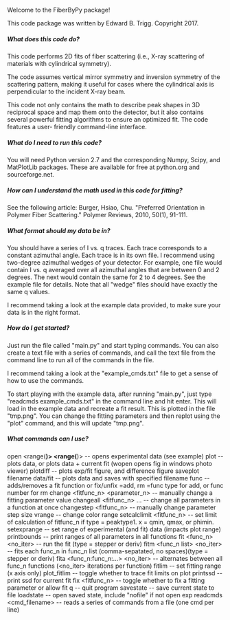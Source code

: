 Welcome to the FiberByPy package!

This code package was written by Edward B. Trigg.
Copyright 2017.


#####  What does this code do?  #####

This code performs 2D fits of fiber scattering (i.e., X-ray scattering of materials with cylindrical symmetry).

The code assumes vertical mirror symmetry and inversion symmetry of the scattering pattern, making it useful for 
cases where the cylindrical axis is perpendicular to the incident X-ray beam. 

This code not only contains the math to describe peak shapes in 3D reciprocal space and map them onto the detector,
but it also contains several powerful fitting algorithms to ensure an optimized fit. The code features a user-
friendly command-line interface.


#####  What do I need to run this code?  #####

You will need Python version 2.7 and the corresponding Numpy, Scipy, and MatPlotLib packages. These are available 
for free at python.org and sourceforge.net. 


#####  How can I understand the math used in this code for fitting?  #####

See the following article:
 Burger, Hsiao, Chu. "Preferred Orientation in Polymer Fiber Scattering." Polymer Reviews, 2010, 50(1), 91-111.
 

#####  What format should my data be in?  #####

You should have a series of I vs. q traces. Each trace corresponds to a constant azimuthal angle. Each trace is
in its own file. I recommend using two-degree azimuthal wedges of your detector. For example, one file would contain
I vs. q averaged over all azimuthal angles that are between 0 and 2 degrees. The next would contain the same for 
2 to 4 degrees. See the example file for details. Note that all "wedge" files should have exactly the same q values.

I recommend taking a look at the example data provided, to make sure your data is in the right format.


#####  How do I get started?  #####

Just run the file called "main.py" and start typing commands. You can also create a text file with a series of 
commands, and call the text file from the command line to run all of the commands in the file.

I recommend taking a look at the "example_cmds.txt" file to get a sense of how to use the commands. 

To start playing with the example data, after running "main.py", just type "readcmds example_cmds.txt" in the 
command line and hit enter. This will load in the example data and recreate a fit result. This is plotted in
the file "tmp.png". You can change the fitting parameters and then replot using the "plot" command, and this 
will update "tmp.png".


#####  What commands can I use?  #####

open <filebasepath> <range(__)> <range(__)>     -- opens experimental data (see example)
plot                              -- plots data, or plots data + current fit (wopen opens fig in windows photo viewer)
plotdiff                          -- plots exp/fit figure, and difference figure
saveplot filename data/fit <wopen>     -- plots data and saves with specified filename
func <action> <arg>  -- adds/removes a fit function or fix/unfix
                                          <action>=add, rm
										<arg>=func type for add, or func number for rm
change <fitfunc_n> <parameter_n> <newvalue>  -- manually change a fitting parameter value
changeall <fitfunc_n> <newvalue> <newvalue> ...  -- change all parameters in a function at once
changestep <fitfunc_n> <parameter> <newstep> -- manually change parameter step size
vrange <vmin> <vmax>              -- change color range
setcalclimit <fitfunc_n> <x> <value> -- set limit of calculation of fitfunc_n if type = peaktype1. x = qmin, qmax, or phimin.
setexprange <qmin> <qmax>         -- set range of experimental (and fit) data (impacts plot range)
printbounds                       -- print ranges of all parameters in all functions
fit <type> <func_n> <no_iter>     -- run the fit (type = stepper or deriv)
fitm <type> <func_n list> <no_iter> -- fits each func_n in func_n list (comma-sepatated, no spaces)(type = stepper or deriv)
fita <type> <func_n:func_n:...> <no_iter> -- alternates between all func_n functions (<no_iter> iterations per function) 
fitlim <qlo> <qhi> <philo> <phihi> -- set fitting range (x axis only)
plot_fitlim                       -- toggle whether to trace fit limits on plot
printssd                          -- print ssd for current fit
fix <fitfunc_n> <parameter>       -- toggle whether to fix a fitting parameter or allow fit
q                                 -- quit program
savestate <filename>              -- save current state to file
loadstate <filename> <nofile>       -- open saved state, include "nofile" if not open exp
readcmds <cmd_filename>           -- reads a series of commands from a file (one cmd per line)
